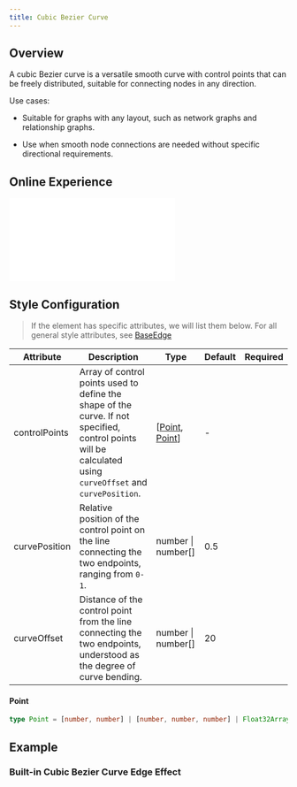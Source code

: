 ```yaml
---
title: Cubic Bezier Curve
---
```


## Overview

A cubic Bezier curve is a versatile smooth curve with control points that can be freely distributed, suitable for connecting nodes in any direction.

Use cases:

- Suitable for graphs with any layout, such as network graphs and relationship graphs.

- Use when smooth node connections are needed without specific directional requirements.

## Online Experience

<embed src="@/common/api/elements/edges/cubic.md"></embed>

## Style Configuration

> If the element has specific attributes, we will list them below. For all general style attributes, see [BaseEdge](/en/manual/element/build-in/base-edge)

| Attribute     | Description                                                                                                                                                 | Type                               | Default | Required |
| ------------- | ----------------------------------------------------------------------------------------------------------------------------------------------------------- | ---------------------------------- | ------- | -------- |
| controlPoints | Array of control points used to define the shape of the curve. If not specified, control points will be calculated using `curveOffset` and `curvePosition`. | [[Point](#point), [Point](#point)] | -       |          |
| curvePosition | Relative position of the control point on the line connecting the two endpoints, ranging from `0-1`.                                                        | number &#124; number[]             | 0.5     |          |
| curveOffset   | Distance of the control point from the line connecting the two endpoints, understood as the degree of curve bending.                                        | number &#124; number[]             | 20      |          |

#### Point

```typescript
type Point = [number, number] | [number, number, number] | Float32Array;
```

## Example

### Built-in Cubic Bezier Curve Edge Effect

<Playground path="element/edge/demo/cubic.js" rid="default-cubic-edge" height='520px'></Playground>
